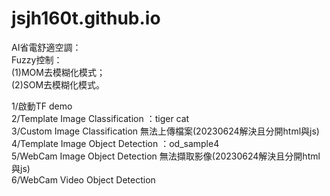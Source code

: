 # jsjh160t.github.io

AI省電舒適空調：<br>
Fuzzy控制：<br>
(1)MOM去模糊化模式；<br>
(2)SOM去模糊化模式。<br>
</p>
1/啟動TF demo<br>
2/Template Image Classification ：tiger cat<br>
3/Custom Image Classification  無法上傳檔案(20230624解決且分開html與js)<br>
4/Template Image Object Detection ：od_sample4<br>
5/WebCam Image Object Detection  無法擷取影像(20230624解決且分開html與js)<br>
6/WebCam Video  Object Detection<br>
